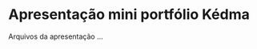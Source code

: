 
# Apresentação mini portfólio Kédma

<!-- badges: start -->
<!-- badges: end -->

Arquivos da apresentação ...

